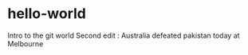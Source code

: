 # hello-world
Intro to the git world 
Second edit : 
Australia defeated pakistan today at Melbourne 
